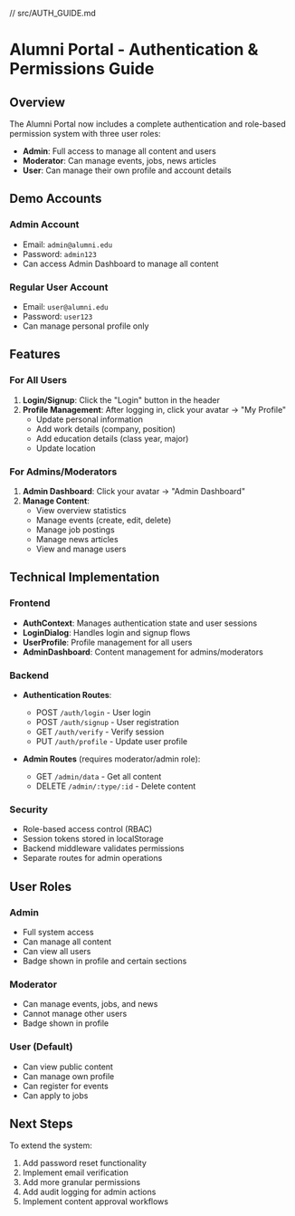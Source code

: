 // src/AUTH_GUIDE.md

# Alumni Portal - Authentication & Permissions Guide

## Overview

The Alumni Portal now includes a complete authentication and role-based permission system with three user roles:

- **Admin**: Full access to manage all content and users
- **Moderator**: Can manage events, jobs, news articles
- **User**: Can manage their own profile and account details

## Demo Accounts

### Admin Account
- Email: `admin@alumni.edu`
- Password: `admin123`
- Can access Admin Dashboard to manage all content

### Regular User Account
- Email: `user@alumni.edu`
- Password: `user123`
- Can manage personal profile only

## Features

### For All Users
1. **Login/Signup**: Click the "Login" button in the header
2. **Profile Management**: After logging in, click your avatar → "My Profile"
   - Update personal information
   - Add work details (company, position)
   - Add education details (class year, major)
   - Update location

### For Admins/Moderators
1. **Admin Dashboard**: Click your avatar → "Admin Dashboard"
2. **Manage Content**:
   - View overview statistics
   - Manage events (create, edit, delete)
   - Manage job postings
   - Manage news articles
   - View and manage users

## Technical Implementation

### Frontend
- **AuthContext**: Manages authentication state and user sessions
- **LoginDialog**: Handles login and signup flows
- **UserProfile**: Profile management for all users
- **AdminDashboard**: Content management for admins/moderators

### Backend
- **Authentication Routes**:
  - POST `/auth/login` - User login
  - POST `/auth/signup` - User registration
  - GET `/auth/verify` - Verify session
  - PUT `/auth/profile` - Update user profile

- **Admin Routes** (requires moderator/admin role):
  - GET `/admin/data` - Get all content
  - DELETE `/admin/:type/:id` - Delete content

### Security
- Role-based access control (RBAC)
- Session tokens stored in localStorage
- Backend middleware validates permissions
- Separate routes for admin operations

## User Roles

### Admin
- Full system access
- Can manage all content
- Can view all users
- Badge shown in profile and certain sections

### Moderator
- Can manage events, jobs, and news
- Cannot manage other users
- Badge shown in profile

### User (Default)
- Can view public content
- Can manage own profile
- Can register for events
- Can apply to jobs

## Next Steps

To extend the system:
1. Add password reset functionality
2. Implement email verification
3. Add more granular permissions
4. Add audit logging for admin actions
5. Implement content approval workflows
